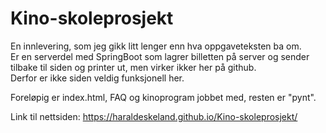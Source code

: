 # Kino-skoleprosjekt

En innlevering, som jeg gikk litt lenger enn hva oppgaveteksten ba om.   
Er en serverdel med SpringBoot som lagrer billetten på server og sender tilbake til siden og printer ut, men virker ikker her på github.  
Derfor er ikke siden veldig funksjonell her.

Foreløpig er index.html, FAQ og kinoprogram jobbet med, resten er "pynt".   

Link til nettsiden: https://haraldeskeland.github.io/Kino-skoleprosjekt/  
